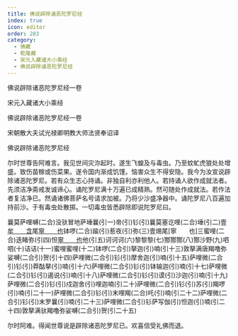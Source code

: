 ```yaml
---
title: 佛说辟除诸恶陀罗尼经
index: true
icon: editor
order: 283
category:
  - 佛藏
  - 乾隆藏
  - 宋元入藏诸大小乘经
  - 佛说辟除诸恶陀罗尼经
---
```


佛说辟除诸恶陀罗尼经一卷  

宋元入藏诸大小乘经  

佛说辟除诸恶陀罗尼经一卷  

宋朝散大夫试光禄卿明教大师法贤奉诏译  

佛说辟除诸恶陀罗尼经  

尔时世尊告阿难言。我见世间灾沵起时。遂生飞蝗及与毒虫。乃至蚊虻虎狼处处增盛。致伤苗稼或伤菜果。遂令国内渐成饥馑。恼害众生不得安隐。我今为汝宣说辟除诸恶陀罗尼。若有众生志心持诵。非独自利亦利他人。若持诵人欲作成就法者。先须洁净斋戒发诚谛心。诵陀罗尼满十万遍已成精熟。然可随处作成就法。若作法者复洁净已。然诵诸佛菩萨名号请求加被。乃将少沙盛净器中。诵陀罗尼八百遍加持前沙。于有毒虫处散掷。一切毒虫皆悉辟除即说陀罗尼曰。  

曩莫萨哩嚩(二合)没驮冒地萨埵曩(引一)帝(引)钐(引)曩莫塞讫哩(二合)埵(引二)壹[牟　　含](引)尾[寧　　也](切身)钵啰(二合)踰(引)惹夜(引)弥(三)壹焬尾[寧　　也]三蜜哩(二合)迭睹弥(引四)怛[寧　　也](切身)他(引五)诃诃诃(六)黎黎黎(七)酂酂酂(八)酂沙野(九)呬呬(十)诘诘(十一)蜜哩蜜哩(十二)钵啰(二合引)拏迦(引)喃(引十三)敦拏满唐羯噜弥娑嚩(二合引)贺(引十四)萨哩微(二合引)钐(引)摩舍迦(引)喃(引十五)萨哩微(二合引)钐(引)莽酤拏(引)喃(引十六)萨哩微(二合引)钐(引)钵输迦(引)喃(引十七)萨哩微(二合引)钐(引)遏说(引)喃(引十八)萨哩微(二合引)钐(引)谟(引)沙迦(引)喃(引十九)萨哩微(二合引)钐(引)戍迦舍(引)哩迦喃(引二十)萨哩微(二合引)钐(引)苏(引)羯啰(引)喃(引二十一)萨哩微(二合引)钐(引)末哩羯(二合)吒(引)喃(引二十二)萨哩微(二合引)钐(引)末罗曩(引)喃(引二十三)萨哩微(二合引)钐萨写伽(引)怛迦(引)喃(引二十四)敦拏满驮羯噜弥娑嚩(二合引)贺(引二十五)  

尔时阿难。得闻世尊说是辟除诸恶陀罗尼已。欢喜信受礼佛而退。  
